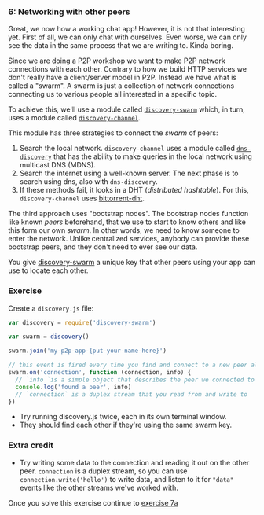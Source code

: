 ### 6: Networking with other peers

Great, we now how a working chat app! However, it is not that interesting yet. First of all, we can only chat with ourselves. Even worse, we can only see the data in the same process that we are writing to. Kinda boring.

Since we are doing a P2P workshop we want to make P2P network connections with each other. Contrary to how we build HTTP services we don't really have a client/server model in P2P. Instead we have what is called a "swarm". A swarm is just a collection of network connections connecting us to various people all interested in a specific topic.

To achieve this, we'll use a module called [`discovery-swarm`](https://github.com/mafintosh/discovery-swarm) which, in turn, uses a module called [`discovery-channel`](https://github.com/maxogden/discovery-channel).

This module has three strategies to connect the _swarm_ of peers:

1. Search the local network. `discovery-channel` uses a module called [`dns-discovery`](https://github.com/mafintosh/dns-discovery) that has the ability to make queries in the local network using multicast DNS (MDNS).
2. Search the internet using a well-known server. The next phase is to search using dns, also with `dns-discovery`.
3. If these methods fail, it looks in a DHT (_distributed hashtable_). For this, `discovery-channel` uses [bittorrent-dht](https://github.com/webtorrent/bittorrent-dht).

The third approach uses "bootstrap nodes". The bootstrap nodes
function like known _peers_ beforehand, that we use to start to know others and
like this form our own _swarm_. In other words, we need to know someone to enter the network. Unlike centralized services, anybody can provide these bootstrap peers, and they don't need to ever see our data.

You give [discovery-swarm](https://github.com/mafintosh/discovery-swarm) a unique key that other peers using your app can use to locate each other.

### Exercise

Create a `discovery.js` file:

```js
var discovery = require('discovery-swarm')

var swarm = discovery()

swarm.join('my-p2p-app-{put-your-name-here}')

// this event is fired every time you find and connect to a new peer also on the same key
swarm.on('connection', function (connection, info) {
  // `info `is a simple object that describes the peer we connected to
  console.log('found a peer', info)
  // `connection` is a duplex stream that you read from and write to
})
```

* Try running discovery.js twice, each in its own terminal window. 
* They should find each other if they're using the same swarm key.

### Extra credit

* Try writing some data to the connection and reading it out on the other peer. `connection` is a duplex stream, so you can use `connection.write('hello')` to write data, and listen to it for `"data"` events like the other streams we've worked with.

Once you solve this exercise continue to [exercise 7a](07a.html)
